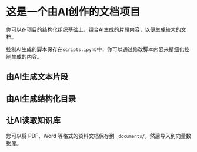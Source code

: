 # 这是一个由AI创作的文档项目
你可以在项目的结构化组织基础上，组合AI生成的片段内容，以便生成较大的文档。

控制AI生成的脚本保存在`scripts.ipynb`中，你可以通过修改脚本内容来精细化控制生成的内容。

## 由AI生成文本片段


## 由AI生成结构化目录


## 让AI读取知识库

您可以将 PDF、Word 等格式的资料文档保存到 `_documents/`，然后导入到向量数据库。
